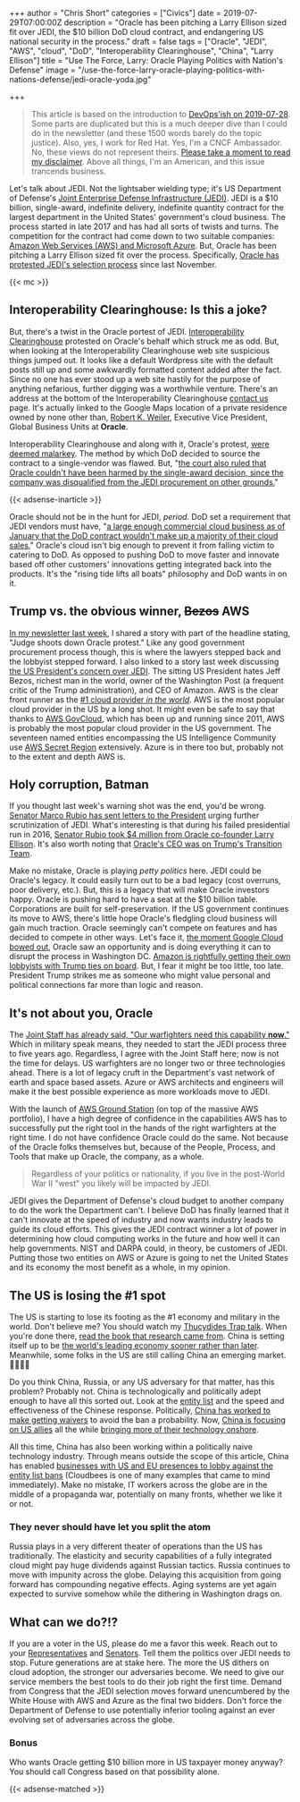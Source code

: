 +++
author = "Chris Short"
categories = ["Civics"]
date = 2019-07-29T07:00:00Z
description = "Oracle has been pitching a Larry Ellison sized fit over JEDI, the $10 billion DoD cloud contract, and endangering US national security in the process."
draft = false
tags = ["Oracle", "JEDI", "AWS", "cloud", "DoD", "Interoperability Clearinghouse", "China", "Larry Ellison"]
title = "Use The Force, Larry: Oracle Playing Politics with Nation's Defense"
image = "/use-the-force-larry-oracle-playing-politics-with-nations-defense/jedi-oracle-yoda.jpg"

+++

> This article is based on the introduction to [DevOps'ish on 2019-07-28](https://devopsish.com/138/). Some parts are duplicated but this is a much deeper dive than I could do in the newsletter (and these 1500 words barely do the topic justice). Also, yes, I work for Red Hat. Yes, I'm a CNCF Ambassador. No, these views do not represent theirs. [Please take a moment to read my disclaimer](/disclaimer/). Above all things, I'm an American, and this issue trancends business.

Let's talk about JEDI. Not the lightsaber wielding type; it's US Department of Defense's [Joint Enterprise Defense Infrastructure (JEDI)](https://devopsish.com/tags/jedi/). JEDI is a $10 billion, single-award, indefinite delivery, indefinite quantity contract for the largest department in the United States' government's cloud business. The process started in late 2017 and has had all sorts of twists and turns. The competition for the contract had come down to two suitable companies: [Amazon Web Services (AWS) and Microsoft Azure](https://www.onmsft.com/news/microsoft-and-amazon-now-the-last-two-companies-in-the-race-for-pentagons-jedi-contract). But, Oracle has been pitching a Larry Ellison sized fit over the process. Specifically, [Oracle has protested JEDI's selection process](https://www.washingtonpost.com/business/2018/11/14/gao-strikes-down-oracles-bid-protest-clearing-way-pentagons-billion-cloud-effort/) since last November.

{{< mc >}}

## Interoperability Clearinghouse: Is this a joke?

But, there's a twist in the Oracle portest of JEDI. [Interoperability Clearinghouse](https://www.ichnet.org/) protested on Oracle's behalf which struck me as odd. But, when looking at the Interoperability Clearinghouse web site suspicious things jumped out. It looks like a default Wordpress site with the default posts still up and some awkwardly formatted content added after the fact. Since no one has ever stood up a web site hastily for the purpose of anything nefarious, further digging was a worthwhile venture. There's an address at the bottom of the Interoperability Clearinghouse [contact us](https://www.ichnet.org/contact-us/) page. It's actually linked to the Google Maps location of a private residence owned by none other than, [Robert K. Weiler](https://www.linkedin.com/in/bob-weiler-12a3905b/), Executive Vice President, Global Business Units at **Oracle**.

Interoperability Clearinghouse and along with it, Oracle's protest, [were deemed malarkey](https://federalnewsnetwork.com/defense-news/2019/07/judge-rules-dods-jedi-contract-violated-law-on-multiple-awards/). The method by which DoD decided to source the contract to a single-vendor was flawed. But, "[the court also ruled that Oracle couldn't have been harmed by the single-award decision, since the company was disqualified from the JEDI procurement on other grounds.](https://federalnewsnetwork.com/defense-news/2019/07/judge-rules-dods-jedi-contract-violated-law-on-multiple-awards/)"

{{< adsense-inarticle >}}

Oracle should not be in the hunt for JEDI, *period*. DoD set a requirement that JEDI vendors must have, "[a large enough commercial cloud business as of January that the DoD contract wouldn't make up a majority of their cloud sales.](https://federalnewsnetwork.com/dod-reporters-notebook-jared-serbu/2018/12/oracle-lawsuit-claims-dods-jedi-contract-violates-law-on-7-counts/)" Oracle's cloud isn't big enough to prevent it from falling victim to catering to DoD. As opposed to pushing DoD to move faster and innovate based off other customers' innovations getting integrated back into the products. It's the "rising tide lifts all boats" philosophy and DoD wants in on it.

## Trump vs. the obvious winner, ~~Bezos~~ AWS

[In my newsletter last week](https://devopsish.com/137), I shared a story with part of the headline stating, "Judge shoots down Oracle protest." Like any good government procurement process though, this is where the lawyers stepped back and the lobbyist stepped forward. I also linked to a story last week discussing [the US President's concern over JEDI](https://www.bloomberg.com/news/articles/2019-07-17/trump-expressed-concerns-about-pentagon-cloud-computing-contract). The sitting US President hates Jeff Bezos, richest man in the world, owner of the Washington Post (a frequent critic of the Trump administration), and CEO of Amazon. AWS is the clear front runner as the [#1 cloud provider *in the world*](https://www.datamation.com/cloud-computing/cloud-computing-companies.html). AWS is the most popular cloud provider in the US by a long shot. It might even be safe to say that thanks to [AWS GovCloud](https://aws.amazon.com/govcloud-us/), which has been up and running since 2011, AWS is probably the most popular cloud provider in the US government. The seventeen named entities encompassing the US Intelligence Community use [AWS Secret Region](https://aws.amazon.com/blogs/publicsector/announcing-the-new-aws-secret-region/) extensively. Azure is in there too but, probably not to the extent and depth AWS is.

## Holy corruption, Batman

If you thought last week's warning shot was the end, you'd be wrong. [Senator Marco Rubio has sent letters to the President](https://www.fedscoop.com/jedi-letter-rubio-republicans/) urging further scrutinization of JEDI. What's interesting is that during his failed presidential run in 2016, [Senator Rubio took $4 million from Oracle co-founder Larry Ellison](https://www.usatoday.com/story/tech/2016/07/17/tech-turns-its-back-trump-except-few/86508920/). It's also worth noting that [Oracle's CEO was on Trump's Transition Team](https://fortune.com/2016/12/15/trump-oracle-safra-catz/).

Make no mistake, Oracle is playing *petty politics* here. JEDI could be Oracle's legacy. It could easily turn out to be a bad legacy (cost overruns, poor delivery, etc.). But, this is a legacy that will make Oracle investors happy. Oracle is pushing hard to have a seat at the $10 billion table. Corporations are built for self-preservation. If the US government continues its move to AWS, there's little hope Oracle's fledgling cloud business will gain much traction. Oracle seemingly can't compete on features and has decided to compete in other ways. Let's face it, [the moment Google Cloud bowed out](https://www.bloomberg.com/news/articles/2018-10-08/google-drops-out-of-pentagon-s-10-billion-cloud-competition), Oracle saw an opportunity and is doing everything it can to disrupt the process in Washington DC. [Amazon is rightfully getting their own lobbyists with Trump ties on board](https://www.geekwire.com/2019/amazon-hires-lobbyist-trump-ties-amid-contentious-pentagon-cloud-contest/). But, I fear it might be too little, too late. President Trump strikes me as someone who might value personal and political connections far more than logic and reason.

## It's not about you, Oracle

The [Joint Staff has already said, "Our warfighters need this capability **now**."](https://www.fedscoop.com/joint-chiefs-cio-jedi-delay-letter/) Which in military speak means, they needed to start the JEDI process three to five years ago. Regardless, I agree with the Joint Staff here; now is not the time for delays. US warfighters are no longer two or three technologies ahead. There is a lot of legacy cruft in the Department's vast network of earth and space based assets. Azure or AWS architects and engineers will make it the best possible experience as more workloads move to JEDI.

With the launch of [AWS Ground Station](https://aws.amazon.com/ground-station/) (on top of the massive AWS portfolio), I have a high degree of confidence in the capabilities AWS has to successfully put the right tool in the hands of the right warfighters at the right time. I do not have confidence Oracle could do the same. Not because of the Oracle folks themselves but, because of the People, Process, and Tools that make up Oracle, the company, as a whole.

> Regardless of your politics or nationality, if you live in the post-World War II "west" you likely will be impacted by JEDI.

JEDI gives the Department of Defense's cloud budget to another company to do the work the Department can't. I believe DoD has finally learned that it can't innovate at the speed of industry and now wants industry leads to guide its cloud efforts. This gives the JEDI contract winner a lot of power in determining how cloud computing works in the future and how well it can help governments. NIST and DARPA could, in theory, be customers of JEDI. Putting those two entities on AWS or Azure is going to net the United States and its economy the most benefit as a whole, in my opinion.

## The US is losing the #1 spot

The US is starting to lose its footing as the #1 economy and military in the world. Don't believe me? You should watch my [Thucydides Trap talk](/chefconf-2018-devops-is-not-war/). When you're done there, [read the book that research came from](https://amzn.to/30ZqLZd). China is setting itself up to be [the world's leading economy sooner rather than later](https://www.cfr.org/backgrounder/chinas-massive-belt-and-road-initiative). Meanwhile, some folks in the US are still calling China an emerging market. 🤦‍♂️🙀🤯

Do you think China, Russia, or any US adversary for that matter, has this problem? Probably not. China is technologically and politically adept enough to have all this sorted out. Look at the [entity list](https://www.bis.doc.gov/index.php/policy-guidance/lists-of-parties-of-concern/entity-list) and the speed and effectiveness of the Chinese response. Politically, [China has worked to make getting waivers](https://www.reuters.com/article/us-huawei-tech-usa-ross/us-will-deal-with-huawei-waiver-applications-within-weeks-ross-idUSKCN1UI27I) to avoid the ban a probability. Now, [China is focusing on US allies](https://www.scmp.com/tech/gear/article/2176968/huawei-agrees-uk-security-steps-avoid-5g-ban-report) all the while [bringing more of their technology onshore](https://technode.com/2019/07/24/chinas-chipmakers-risc-v-sanctions/).

All this time, China has also been working within a politically naive technology industry. Through means outside the scope of this article, China has enabled [businesses with US and EU presences to lobby against the entity list bans](https://www.cloudbees.com/blog/huawei-how-we-have-become-business-hostages-trade-war-against-china) (Cloudbees is one of many examples that came to mind immediately). Make no mistake, IT workers across the globe are in the middle of a propaganda war, potentially on many fronts, whether we like it or not.

### They never should have let you split the atom

Russia plays in a very different theater of operations than the US has traditionally. The elasticity and security capabilities of a fully integrated cloud might pay huge dividends against Russian tactics. Russia continues to move with impunity across the globe. Delaying this acquisition from going forward has compounding negative effects. Aging systems are yet again expected to survive somehow while the dithering in Washington drags on.

## What can we do?!?

If you are a voter in the US, please do me a favor this week. Reach out to your [Representatives](https://www.house.gov/representatives) and [Senators](https://www.senate.gov/general/contact_information/senators_cfm.cfm). Tell them the politics over JEDI needs to stop. Future generations are at stake here. The more the US dithers on cloud adoption, the stronger our adversaries become. We need to give our service members the best tools to do their job right the first time. Demand from Congress that the JEDI selection moves forward unencumbered by the White House with AWS and Azure as the final two bidders. Don't force the Department of Defense to use potentially inferior tooling against an ever evolving set of adversaries across the globe.

### Bonus

Who wants Oracle getting $10 billion more in US taxpayer money anyway? You should call Congress based on that possibility alone.

{{< adsense-matched >}}
